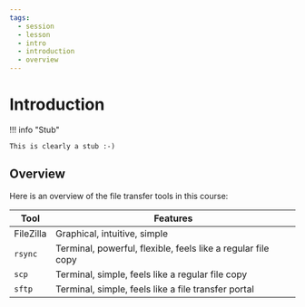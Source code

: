 ```yaml
---
tags:
  - session
  - lesson
  - intro
  - introduction
  - overview
---
```


# Introduction

!!! info "Stub"

    This is clearly a stub :-)


## Overview

Here is an overview of the file transfer tools in this course:

Tool       |Features
-----------|-----------------------------------------------------------
FileZilla  |Graphical, intuitive, simple
`rsync`    |Terminal, powerful, flexible, feels like a regular file copy
`scp`      |Terminal, simple, feels like a regular file copy
`sftp`     |Terminal, simple, feels like a file transfer portal
